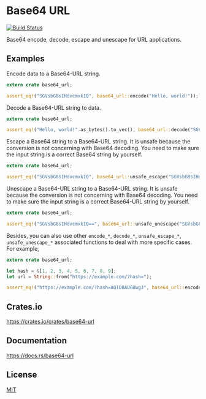 Base64 URL
====================

[![Build Status](https://travis-ci.org/magiclen/base64-url.svg?branch=master)](https://travis-ci.org/magiclen/base64-url)

Base64 encode, decode, escape and unescape for URL applications.

## Examples

Encode data to a Base64-URL string.

```rust
extern crate base64_url;

assert_eq!("SGVsbG8sIHdvcmxkIQ", base64_url::encode("Hello, world!"));
```

Decode a Base64-URL string to data.

```rust
extern crate base64_url;

assert_eq!("Hello, world!".as_bytes().to_vec(), base64_url::decode("SGVsbG8sIHdvcmxkIQ").unwrap());
```

Escape a Base64 string to a Base64-URL string. It is unsafe because the conversion is not concerning with Base64 decoding. You need to make sure the input string is a correct Base64 string by yourself.

```rust
extern crate base64_url;

assert_eq!("SGVsbG8sIHdvcmxkIQ", base64_url::unsafe_escape("SGVsbG8sIHdvcmxkIQ=="));
```

Unescape a Base64-URL string to a Base64-URL string. It is unsafe because the conversion is not concerning with Base64 decoding. You need to make sure the input string is a correct Base64-URL string by yourself.

```rust
extern crate base64_url;

assert_eq!("SGVsbG8sIHdvcmxkIQ==", base64_url::unsafe_unescape("SGVsbG8sIHdvcmxkIQ"));
```

Besides, you can also use other `encode_*`, `decode_*`, `unsafe_escape_*`, `unsafe_unescape_*` associated functions to deal with more specific cases. For example,

```rust
extern crate base64_url;

let hash = &[1, 2, 3, 4, 5, 6, 7, 8, 9];
let url = String::from("https://example.com/?hash=");

assert_eq!("https://example.com/?hash=AQIDBAUGBwgJ", base64_url::encode_and_push_to_string(hash, url));
```

## Crates.io

https://crates.io/crates/base64-url

## Documentation

https://docs.rs/base64-url

## License

[MIT](LICENSE)
